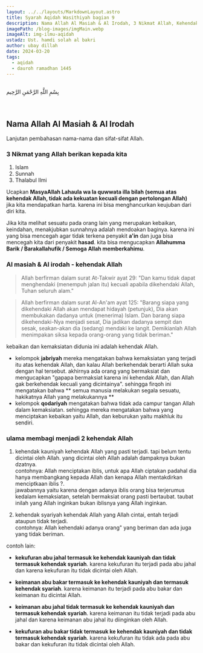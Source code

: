 ```yaml
---
layout: ../../layouts/MarkdownLayout.astro
title: Syarah Aqidah Wasithiyah bagian 9
description: Nama Allah Al Masiah & Al Irodah, 3 Nikmat Allah, Kehendak Allah (kauniyah, syariyah)
imagePath: /blog-images/imgMain.webp
imageAlt: img-ilmu-aqidah
ustadz: Ust. hamdi solah al bakri
author: ubay dillah
date: 2024-03-20
tags:
  - aqidah
  - dauroh ramadhan 1445
---
```


<br>
<div class="font-arab-v1 font-bold text-4xl text-center"> بِسْمِ اللَّهِ الرَّحْمَنِ الرَّحِيم</div>
<br><br>

## Nama Allah Al Masiah & Al Irodah

Lanjutan pembahasan nama-nama dan sifat-sifat Allah.

### 3 Nikmat yang Allah berikan kepada kita

1. Islam
2. Sunnah
3. Thalabul Ilmi

Ucapkan **MasyaAllah Lahaula wa la quwwata illa bilah (semua atas kehendak Allah, tidak ada kekuatan kecuali dengan pertolongan Allah)** jika kita mendapatkan harta. karena ini bisa menghancurkan keujuban dari diri kita. <br>

Jika kita melihat sesuatu pada orang lain yang merupakan kebaikan, keindahan, menakjubkan sunnahnya adalah mendoakan baginya. karena ini yang bisa mencegah agar tidak terkena penyakit **a'in** dan juga bisa mencegah kita dari penyakit **hasad**. kita bisa mengucapkan **Allahumma Barik / Barakallahufik / Semoga Allah memberkahimu**.

### Al masiah & Al irodah - kehendak Allah

> Allah berfirman dalam surat At-Takwir ayat 29: "Dan kamu tidak dapat menghendaki (menempuh jalan itu) kecuali apabila dikehendaki Allah, Tuhan seluruh alam."

> Allah berfirman dalam surat Al-An'am ayat 125: "Barang siapa yang dikehendaki Allah akan mendapat hidayah (petunjuk), Dia akan membukakan dadanya untuk (menerima) Islam. Dan barang siapa dikehendaki-Nya menjadi sesat, Dia jadikan dadanya sempit dan sesak, seakan-akan dia (sedang) mendaki ke langit. Demikianlah Allah menimpakan siksa kepada orang-orang yang tidak beriman."

kebaikan dan kemaksiatan didunia ini adalah kehendak Allah.

- kelompok **jabriyah** mereka mengatakan bahwa kemaksiatan yang terjadi itu atas kehendak Allah, dan kalau Allah berkehendak berarti Allah suka dengan hal tersebut. akhirnya ada orang yang bermaksiat dan mengucapkan "gapapa bermaksiat karena ini kehendak Allah, dan Allah gak berkehendak kecuali yang dicintainya". sehingga firqoh ini mengatakan bahwa ** semua manusia melakukan segala sesuatu, hakikatnya Allah yang melakukannya **
- kelompok **qodariyah** mengatakan bahwa tidak ada campur tangan Allah dalam kemaksiatan. sehingga mereka mengatakan bahwa yang menciptakan kebaikan yaitu Allah, dan keburukan yaitu makhluk itu sendiri.

### ulama membagi menjadi 2 kehendak Allah

1. kehendak kauniyah
   kehendak Allah yang pasti terjadi. tapi belum tentu dicintai oleh Allah. yang dicintai oleh Allah adalah dampaknya bukan dzatnya. <br>
   contohnya: Allah menciptakan iblis, untuk apa Allah ciptakan padahal dia hanya membangkang
   kepada Allah dan kenapa Allah mentakdirkan menciptkaan iblis ?. <br>
   jawabannya yaitu karena dengan adanya iblis orang bisa terjerumus kedalam
   kemaksiatan, setelah bermaksiat orang pasti bertaubat. taubat inilah yang Allah inginkan bukan iblisnya yang Allah inginkan.

2. kehendak syariyah
   kehendak Allah yang Allah cintai, entah terjadi ataupun tidak terjadi. <br>
   contohnya: Allah kehendaki adanya orang" yang beriman dan ada juga yang tidak beriman. <br>

contoh lain:

- **kekufuran abu jahal termasuk ke kehendak kauniyah dan tidak termasuk kehendak syariah**. karena kekufuran itu terjadi pada abu jahal dan karena kekufuran itu tidak dicintai oleh Allah.
- **keimanan abu bakar termasuk ke kehendak kauniyah dan termasuk kehendak syariah**. karena keimanan itu terjadi pada abu bakar dan keimanan itu dicintai Allah.

- **keimanan abu jahal tidak termasuk ke kehendak kauniyah dan termasuk kehendak syariah**. karena keimanan itu tidak terjadi pada abu jahal dan karena keimanan abu jahal itu diinginkan oleh Allah.
- **kekufuran abu bakar tidak termasuk ke kehendak kauniyah dan tidak termasuk kehendak syariah**. karena kekufuran itu tidak ada pada abu bakar dan kekufuran itu tidak dicintai oleh Allah.
